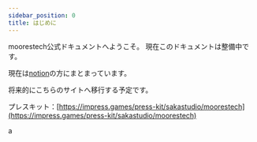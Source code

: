 ```yaml
---
sidebar_position: 0
title: はじめに
---
```


moorestech公式ドキュメントへようこそ。
現在このドキュメントは整備中です。

現在は[notion](https://www.notion.so/moorestech-d6858dc1880d4a22a6b758600e391a89)の方にまとまっています。

将来的にこちらのサイトへ移行する予定です。

プレスキット：[https://impress.games/press-kit/sakastudio/moorestech](https://impress.games/press-kit/sakastudio/moorestech)



a
